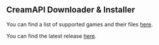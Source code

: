 ## CreamAPI Downloader & Installer
You can find a list of supported games and their files [here](https://mega.nz/folder/45YBwIxZ#fsZNZZu9twY2PVLgrB86fA).

You can find the latest release [here](https://github.com/pointfeev/CreamInstaller/releases/latest).
